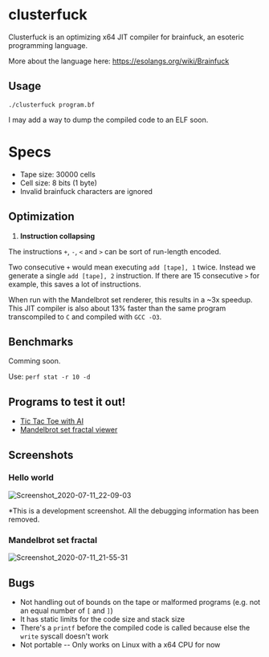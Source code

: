 # clusterfuck

Clusterfuck is an optimizing x64 JIT compiler for brainfuck, an esoteric programming language. 

More about the language here: https://esolangs.org/wiki/Brainfuck

## Usage

`./clusterfuck program.bf`

I may add a way to dump the compiled code to an ELF soon.

# Specs

* Tape size: 30000 cells
* Cell size: 8 bits (1 byte)
* Invalid brainfuck characters are ignored

## Optimization

1. **Instruction collapsing**

The instructions `+`, `-`, `<` and `>` can be sort of run-length encoded.

Two consecutive `+` would mean executing `add [tape], 1` twice. Instead we generate a single `add [tape], 2` instruction. If there are 15 consecutive `>` for example, this saves a lot of instructions.

When run with the Mandelbrot set renderer, this results in a ~3x speedup. This JIT compiler is also about 13% faster than the same program transcompiled to `C` and compiled with `GCC -O3`.

## Benchmarks

Comming soon.

Use: `perf stat -r 10 -d`

## Programs to test it out!

* [Tic Tac Toe with AI](https://github.com/mitxela/bf-tic-tac-toe/blob/master/tictactoe.bf)
* [Mandelbrot set fractal viewer](https://github.com/frerich/brainfuck/blob/master/samples/mandelbrot.bf)

## Screenshots

### Hello world

![Screenshot_2020-07-11_22-09-03](https://user-images.githubusercontent.com/6194072/87237366-76f49180-c3c3-11ea-89f7-126ac788e790.png)

\*This is a development screenshot. All the debugging information has been removed.

### Mandelbrot set fractal

![Screenshot_2020-07-11_21-55-31](https://user-images.githubusercontent.com/6194072/87237367-76f49180-c3c3-11ea-957c-b7f925b502ed.png)

## Bugs

* Not handling out of bounds on the tape or malformed programs (e.g. not an equal number of `[` and `]`)
* It has static limits for the code size and stack size
* There's a `printf` before the compiled code is called because else the `write` syscall doesn't work
* Not portable -- Only works on Linux with a x64 CPU for now
